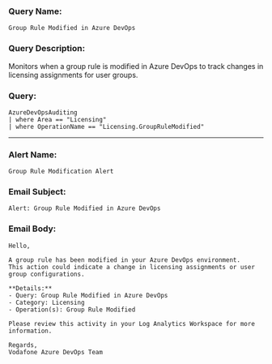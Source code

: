### Query Name:  
`Group Rule Modified in Azure DevOps`

### Query Description:  
Monitors when a group rule is modified in Azure DevOps to track changes in licensing assignments for user groups.

### Query:  
```kql
AzureDevOpsAuditing
| where Area == "Licensing"
| where OperationName == "Licensing.GroupRuleModified"
```

---

### Alert Name:  
`Group Rule Modification Alert`

### Email Subject:  
`Alert: Group Rule Modified in Azure DevOps`

### Email Body:  
```
Hello,

A group rule has been modified in your Azure DevOps environment.  
This action could indicate a change in licensing assignments or user group configurations.

**Details:**  
- Query: Group Rule Modified in Azure DevOps  
- Category: Licensing  
- Operation(s): Group Rule Modified

Please review this activity in your Log Analytics Workspace for more information.

Regards,  
Vodafone Azure DevOps Team
```
